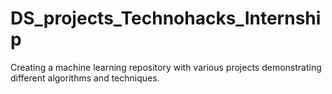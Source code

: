 # DS_projects_Technohacks_Internship
Creating a machine learning repository with various projects demonstrating different algorithms and techniques.
